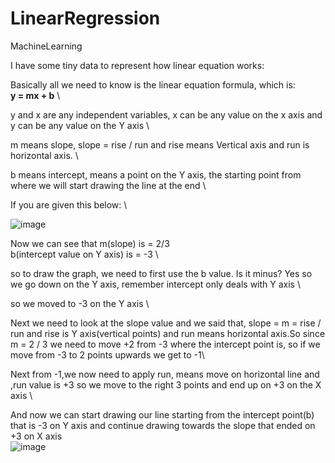 # LinearRegression
MachineLearning


I have some tiny data to represent how linear equation works:

Basically all we need to know is the linear equation formula, which is: \
**y = mx + b** \

y and x are any independent variables, x can be any value on the x axis and y can be any value on the Y axis \

m means slope, slope = rise / run and rise means Vertical axis and run is horizontal axis. \

b means intercept, means a point on the Y axis, the starting point from where we will start drawing the line at the end \

If you are given this below: \

![image](https://github.com/iso1983/LinearRegression/assets/40856827/ccabbfbd-648b-4d70-bda4-7e4fc747e27d)


Now we can see that m(slope) is =  2/3 \
b(intercept value on Y axis) is = -3  \

so to draw the graph, we need to first use the b value. Is it minus? Yes so we go down on the Y axis, remember intercept only deals with Y axis \

so we moved to -3 on the Y axis \

Next we need to look at the slope value and we said that, slope = m = rise / run and rise is Y axis(vertical points) and run means horizontal axis.So since m = 2 / 3 we need to move +2 from -3 where the intercept point is, so if we move from -3 to 2 points upwards we get to -1\

Next from -1,we now need to apply run, means move on horizontal line and ,run value is +3 so we move to the right 3 points and end up on +3 on the X axis \

And now we can start drawing our line starting from the intercept point(b) that is -3 on Y axis and continue drawing towards the slope that ended on +3 on X axis \
![image](https://github.com/iso1983/LinearRegression/assets/40856827/42ce3520-7928-4fd8-9466-4e6640336671)







